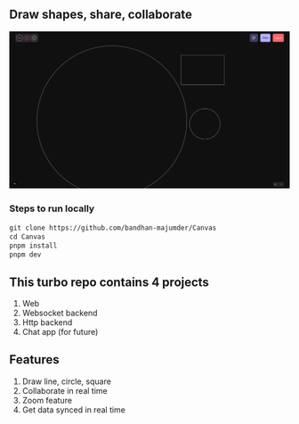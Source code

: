 ## Draw shapes, share, collaborate

![demo image](/assets/image.png)

### Steps to run locally

```
git clone https://github.com/bandhan-majumder/Canvas
cd Canvas
pnpm install
pnpm dev
```

## This turbo repo contains 4 projects

1. Web
2. Websocket backend
3. Http backend
4. Chat app (for future)

## Features

1. Draw line, circle, square
2. Collaborate in real time
3. Zoom feature
4. Get data synced in real time
